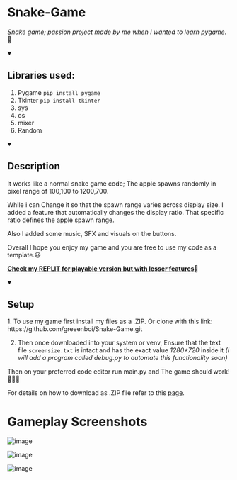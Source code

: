 # Snake-Game
_Snake game; passion project made by me when I wanted to learn pygame._:snake:



<details id=1 open>
<summary><h2>Libraries used:</h2></summary>
  
1. Pygame `pip install pygame`
2. Tkinter `pip install tkinter`
3. sys
4. os
5. mixer
6. Random
</details>

<details id=2 open>
<summary><h2>Description</h2></summary>
It works like a normal snake game code;
The apple spawns randomly in pixel range of 100,100 to 1200,700.

While i can Change it so that the spawn range varies across display size. I added a feature that automatically changes the display ratio. That specific ratio defines the apple spawn range.

Also I added some music, SFX and visuals on the buttons.

Overall I hope you enjoy my game and you are free to use my code as a template.:smiley:


**[Check my REPLIT for playable version but with lesser features](https://replit.com/@greeenboi1/Snake-game?v=1)**:tada:


</details>

<details id=3 open>
<summary><h2>Setup</h2></summary>
1. To use my game first install my files as a .ZIP.
Or clone with this link: https://github.com/greeenboi/Snake-Game.git

2. Then once downloaded into your system or venv, Ensure that the text file 
`screensize.txt` is intact and has the exact value _1280*720_ inside it *(I will add a program called debug.py to automate this functionality soon)*

Then on your preferred code editor run main.py and The game should work!:tada::grin::tada:

For details on how to download as .ZIP file refer to this [page](https://github.com/greeenboi/intro).

</details>

# Gameplay Screenshots

![image](https://user-images.githubusercontent.com/118198968/215282936-ac7fe67e-08e2-40f2-917e-a19cbce7c081.png)

![image](https://user-images.githubusercontent.com/118198968/215283047-173ca16a-4167-46fc-9f55-abdf87c7b5d4.png)



![image](https://user-images.githubusercontent.com/118198968/215283523-a102cb65-c41b-4d79-a570-4b47038c29f2.png)













